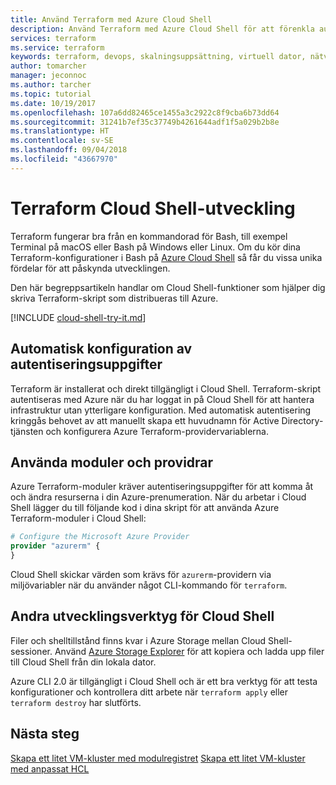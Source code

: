 ```yaml
---
title: Använd Terraform med Azure Cloud Shell
description: Använd Terraform med Azure Cloud Shell för att förenkla autentisering och mallkonfiguration.
services: terraform
ms.service: terraform
keywords: terraform, devops, skalningsuppsättning, virtuell dator, nätverk, lagring, moduler
author: tomarcher
manager: jeconnoc
ms.author: tarcher
ms.topic: tutorial
ms.date: 10/19/2017
ms.openlocfilehash: 107a6dd82465ce1455a3c2922c8f9cba6b73dd64
ms.sourcegitcommit: 31241b7ef35c37749b4261644adf1f5a029b2b8e
ms.translationtype: HT
ms.contentlocale: sv-SE
ms.lasthandoff: 09/04/2018
ms.locfileid: "43667970"
---
```

# <a name="terraform-cloud-shell-development"></a>Terraform Cloud Shell-utveckling 

Terraform fungerar bra från en kommandorad för Bash, till exempel Terminal på macOS eller Bash på Windows eller Linux. Om du kör dina Terraform-konfigurationer i Bash på [Azure Cloud Shell](/azure/cloud-shell/overview) så får du vissa unika fördelar för att påskynda utvecklingen.

Den här begreppsartikeln handlar om Cloud Shell-funktioner som hjälper dig skriva Terraform-skript som distribueras till Azure.

[!INCLUDE [cloud-shell-try-it.md](../../includes/cloud-shell-try-it.md)]

## <a name="automatic-credential-configuration"></a>Automatisk konfiguration av autentiseringsuppgifter

Terraform är installerat och direkt tillgängligt i Cloud Shell. Terraform-skript autentiseras med Azure när du har loggat in på Cloud Shell för att hantera infrastruktur utan ytterligare konfiguration. Med automatisk autentisering kringgås behovet av att manuellt skapa ett huvudnamn för Active Directory-tjänsten och konfigurera Azure Terraform-providervariablerna.


## <a name="using-modules-and-providers"></a>Använda moduler och providrar

Azure Terraform-moduler kräver autentiseringsuppgifter för att komma åt och ändra resurserna i din Azure-prenumeration. När du arbetar i Cloud Shell lägger du till följande kod i dina skript för att använda Azure Terraform-moduler i Cloud Shell:

```tf
# Configure the Microsoft Azure Provider
provider "azurerm" {
}
```

Cloud Shell skickar värden som krävs för `azurerm`-providern via miljövariabler när du använder något CLI-kommando för `terraform`.

## <a name="other-cloud-shell-developer-tools"></a>Andra utvecklingsverktyg för Cloud Shell

Filer och shelltillstånd finns kvar i Azure Storage mellan Cloud Shell-sessioner. Använd [Azure Storage Explorer](/azure/vs-azure-tools-storage-manage-with-storage-explorer) för att kopiera och ladda upp filer till Cloud Shell från din lokala dator.

Azure CLI 2.0 är tillgängligt i Cloud Shell och är ett bra verktyg för att testa konfigurationer och kontrollera ditt arbete när `terraform apply` eller `terraform destroy` har slutförts.


## <a name="next-steps"></a>Nästa steg

[Skapa ett litet VM-kluster med modulregistret](terraform-create-vm-cluster-module.md)
[Skapa ett litet VM-kluster med anpassat HCL](terraform-create-vm-cluster-with-infrastructure.md)
